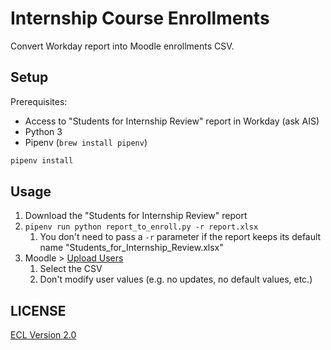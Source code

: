 # Internship Course Enrollments

Convert Workday report into Moodle enrollments CSV.

## Setup

Prerequisites:

- Access to "Students for Internship Review" report in Workday (ask AIS)
- Python 3
- Pipenv (`brew install pipenv`)

```sh
pipenv install
```

## Usage

1. Download the "Students for Internship Review" report
1. `pipenv run python report_to_enroll.py -r report.xlsx`
    1. You don't need to pass a `-r` parameter if the report keeps its default name "Students_for_Internship_Review.xlsx"
1. Moodle > [Upload Users](https://moodle.cca.edu/admin/tool/uploaduser/index.php)
    1. Select the CSV
    1. Don't modify user values (e.g. no updates, no default values, etc.)

## LICENSE

[ECL Version 2.0](https://opensource.org/licenses/ECL-2.0)

